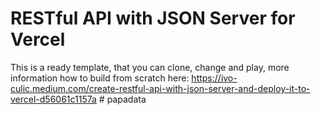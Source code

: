 # RESTful API with JSON Server for Vercel

This is a ready template, that you can clone, change and play, more information how to build from scratch here: https://ivo-culic.medium.com/create-restful-api-with-json-server-and-deploy-it-to-vercel-d56061c1157a
#   p a p a d a t a  
 
